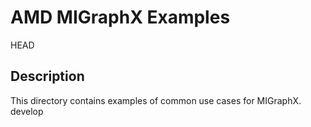 # AMD MIGraphX Examples

HEAD
## Description
This directory contains examples of common use cases for MIGraphX.
develop

